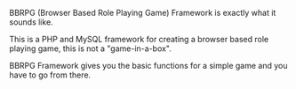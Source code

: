 BBRPG (Browser Based Role Playing Game) Framework is exactly what it sounds like.

This is a PHP and MySQL framework for creating a browser based role playing game, this is not a "game-in-a-box".

BBRPG Framework gives you the basic functions for a simple game and you have to go from there.